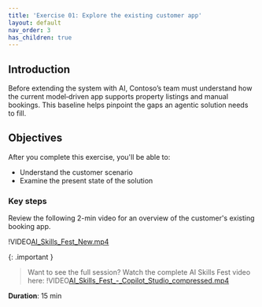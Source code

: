 ```yaml
---
title: 'Exercise 01: Explore the existing customer app'
layout: default
nav_order: 3
has_children: true
---
```


## Introduction
Before extending the system with AI, Contoso’s team must understand how the current model‑driven app supports property listings and manual bookings. This baseline helps pinpoint the gaps an agentic solution needs to fill.

## Objectives
After you complete this exercise, you'll be able to:
- Understand the customer scenario
- Examine the present state of the solution

### Key steps 


Review the following 2-min video for an overview of the customer's existing booking app.

<!--!VIDEO[AI_Skills_Fest-Copilot.mp4](instructions294957/AI_Skills_Fest-Copilot.mp4)-->
!VIDEO[AI_Skills_Fest_New.mp4](../../media/AI_Skills_Fest_New.mp4)

{: .important }
> Want to see the full session? Watch the complete AI Skills Fest video here: !VIDEO[AI_Skills_Fest_-_Copilot_Studio_compressed.mp4](../../media/AI_Skills_Fest_-_Copilot_Studio_compressed.mp4) 


**Duration**: 15 min
